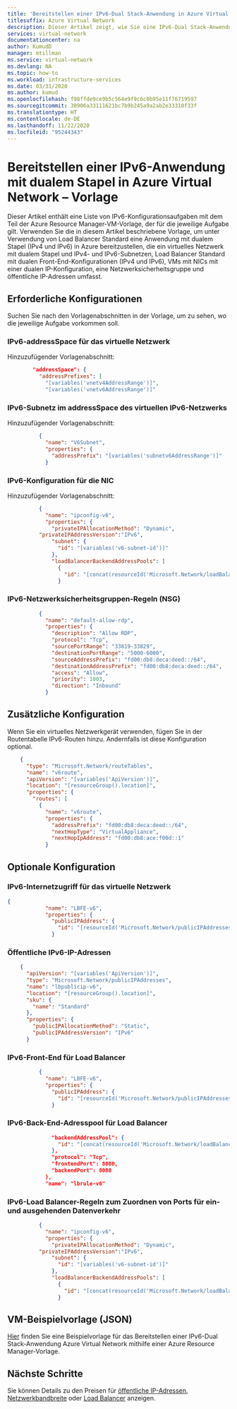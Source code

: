 ```yaml
---
title: 'Bereitstellen einer IPv6-Dual Stack-Anwendung in Azure Virtual Network: Resource Manager-Vorlage'
titlesuffix: Azure Virtual Network
description: Dieser Artikel zeigt, wie Sie eine IPv6-Dual Stack-Anwendung mit Load Balancer Standard in Azure Virtual Network mit Azure Resource Manager-VM-Vorlagen bereitstellen.
services: virtual-network
documentationcenter: na
author: KumudD
manager: mtillman
ms.service: virtual-network
ms.devlang: NA
ms.topic: how-to
ms.workload: infrastructure-services
ms.date: 03/31/2020
ms.author: kumud
ms.openlocfilehash: f98ffde9ce9b5c564e9f9c6c0b95e11f76719597
ms.sourcegitcommit: 30906a33111621bc7b9b245a9a2ab2e33310f33f
ms.translationtype: HT
ms.contentlocale: de-DE
ms.lasthandoff: 11/22/2020
ms.locfileid: "95244343"
---
```

# <a name="deploy-an-ipv6-dual-stack-application-in-azure-virtual-network---template"></a>Bereitstellen einer IPv6-Anwendung mit dualem Stapel in Azure Virtual Network – Vorlage

Dieser Artikel enthält eine Liste von IPv6-Konfigurationsaufgaben mit dem Teil der Azure Resource Manager-VM-Vorlage, der für die jeweilige Aufgabe gilt. Verwenden Sie die in diesem Artikel beschriebene Vorlage, um unter Verwendung von Load Balancer Standard eine Anwendung mit dualem Stapel (IPv4 und IPv6) in Azure bereitzustellen, die ein virtuelles Netzwerk mit dualem Stapel und IPv4- und IPv6-Subnetzen, Load Balancer Standard mit dualen Front-End-Konfigurationen (IPv4 und IPv6), VMs mit NICs mit einer dualen IP-Konfiguration, eine Netzwerksicherheitsgruppe und öffentliche IP-Adressen umfasst. 

## <a name="required-configurations"></a>Erforderliche Konfigurationen

Suchen Sie nach den Vorlagenabschnitten in der Vorlage, um zu sehen, wo die jeweilige Aufgabe vorkommen soll.

### <a name="ipv6-addressspace-for-the-virtual-network"></a>IPv6-addressSpace für das virtuelle Netzwerk

Hinzuzufügender Vorlagenabschnitt:

```JSON
        "addressSpace": {
          "addressPrefixes": [
            "[variables('vnetv4AddressRange')]",
            "[variables('vnetv6AddressRange')]"    
```

### <a name="ipv6-subnet-within-the-ipv6-virtual-network-addressspace"></a>IPv6-Subnetz im addressSpace des virtuellen IPv6-Netzwerks

Hinzuzufügender Vorlagenabschnitt:
```JSON
          {
            "name": "V6Subnet",
            "properties": {
              "addressPrefix": "[variables('subnetv6AddressRange')]"
            }

```

### <a name="ipv6-configuration-for-the-nic"></a>IPv6-Konfiguration für die NIC

Hinzuzufügender Vorlagenabschnitt:
```JSON
          {
            "name": "ipconfig-v6",
            "properties": {
              "privateIPAllocationMethod": "Dynamic",
          "privateIPAddressVersion":"IPv6",
              "subnet": {
                "id": "[variables('v6-subnet-id')]"
              },
              "loadBalancerBackendAddressPools": [
                {
                  "id": "[concat(resourceId('Microsoft.Network/loadBalancers','loadBalancer'),'/backendAddressPools/LBBAP-v6')]"
                }
```

### <a name="ipv6-network-security-group-nsg-rules"></a>IPv6-Netzwerksicherheitsgruppen-Regeln (NSG)

```JSON
          {
            "name": "default-allow-rdp",
            "properties": {
              "description": "Allow RDP",
              "protocol": "Tcp",
              "sourcePortRange": "33819-33829",
              "destinationPortRange": "5000-6000",
              "sourceAddressPrefix": "fd00:db8:deca:deed::/64",
              "destinationAddressPrefix": "fd00:db8:deca:deed::/64",
              "access": "Allow",
              "priority": 1003,
              "direction": "Inbound"
            }
```

## <a name="conditional-configuration"></a>Zusätzliche Konfiguration

Wenn Sie ein virtuelles Netzwerkgerät verwenden, fügen Sie in der Routentabelle IPv6-Routen hinzu. Andernfalls ist diese Konfiguration optional.

```JSON
    {
      "type": "Microsoft.Network/routeTables",
      "name": "v6route",
      "apiVersion": "[variables('ApiVersion')]",
      "location": "[resourceGroup().location]",
      "properties": {
        "routes": [
          {
            "name": "v6route",
            "properties": {
              "addressPrefix": "fd00:db8:deca:deed::/64",
              "nextHopType": "VirtualAppliance",
              "nextHopIpAddress": "fd00:db8:ace:f00d::1"
            }
```

## <a name="optional-configuration"></a>Optionale Konfiguration

### <a name="ipv6-internet-access-for-the-virtual-network"></a>IPv6-Internetzugriff für das virtuelle Netzwerk

```JSON
{
            "name": "LBFE-v6",
            "properties": {
              "publicIPAddress": {
                "id": "[resourceId('Microsoft.Network/publicIPAddresses','lbpublicip-v6')]"
              }
```

### <a name="ipv6-public-ip-addresses"></a>Öffentliche IPv6-IP-Adressen

```JSON
    {
      "apiVersion": "[variables('ApiVersion')]",
      "type": "Microsoft.Network/publicIPAddresses",
      "name": "lbpublicip-v6",
      "location": "[resourceGroup().location]",
      "sku": {
        "name": "Standard"
      },
      "properties": {
        "publicIPAllocationMethod": "Static",
        "publicIPAddressVersion": "IPv6"
      }
```

### <a name="ipv6-front-end-for-load-balancer"></a>IPv6-Front-End für Load Balancer

```JSON
          {
            "name": "LBFE-v6",
            "properties": {
              "publicIPAddress": {
                "id": "[resourceId('Microsoft.Network/publicIPAddresses','lbpublicip-v6')]"
              }
```

### <a name="ipv6-back-end-address-pool-for-load-balancer"></a>IPv6-Back-End-Adresspool für Load Balancer

```JSON
              "backendAddressPool": {
                "id": "[concat(resourceId('Microsoft.Network/loadBalancers', 'loadBalancer'), '/backendAddressPools/LBBAP-v6')]"
              },
              "protocol": "Tcp",
              "frontendPort": 8080,
              "backendPort": 8080
            },
            "name": "lbrule-v6"
```

### <a name="ipv6-load-balancer-rules-to-associate-incoming-and-outgoing-ports"></a>IPv6-Load Balancer-Regeln zum Zuordnen von Ports für ein- und ausgehenden Datenverkehr

```JSON
          {
            "name": "ipconfig-v6",
            "properties": {
              "privateIPAllocationMethod": "Dynamic",
          "privateIPAddressVersion":"IPv6",
              "subnet": {
                "id": "[variables('v6-subnet-id')]"
              },
              "loadBalancerBackendAddressPools": [
                {
                  "id": "[concat(resourceId('Microsoft.Network/loadBalancers','loadBalancer'),'/backendAddressPools/LBBAP-v6')]"
                }
```

## <a name="sample-vm-template-json"></a>VM-Beispielvorlage (JSON)
[Hier](https://azure.microsoft.com/resources/templates/ipv6-in-vnet-stdlb/) finden Sie eine Beispielvorlage für das Bereitstellen einer IPv6-Dual Stack-Anwendung Azure Virtual Network mithilfe einer Azure Resource Manager-Vorlage.

## <a name="next-steps"></a>Nächste Schritte

Sie können Details zu den Preisen für [öffentliche IP-Adressen](https://azure.microsoft.com/pricing/details/ip-addresses/), [Netzwerkbandbreite](https://azure.microsoft.com/pricing/details/bandwidth/) oder [Load Balancer](https://azure.microsoft.com/pricing/details/load-balancer/) anzeigen.
